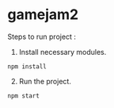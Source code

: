 # gamejam2

Steps to run project :

1. Install necessary modules.

```
npm install
```

2. Run the project.

```
npm start
```